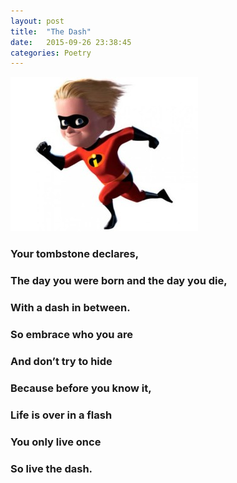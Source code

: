 ```yaml
---
layout: post
title:  "The Dash"
date:   2015-09-26 23:38:45
categories: Poetry
---
```

![TheDash](/pimages/abby-dash-300x247.jpg)

### Your tombstone declares,

### The day you were born and the day you die,

### With a dash in between.

### So embrace who you are

### And don’t try to hide

### Because before you know it,

### Life is over in a flash

### You only live once

### So live the dash.
